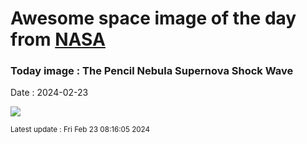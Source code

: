 
# Awesome space image of the day from [NASA](https://api.nasa.gov/)

### Today image : The Pencil Nebula Supernova Shock Wave
Date : 2024-02-23

![](https://apod.nasa.gov/apod/image/2402/NGC2736_Helge_Buesing1024.jpg)

<small>Latest update : Fri Feb 23 08:16:05 2024</small>
        